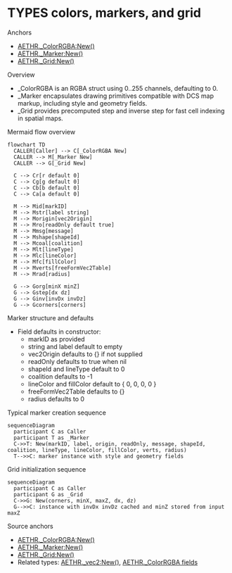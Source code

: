 # TYPES colors, markers, and grid

Anchors
- [AETHR._ColorRGBA:New()](../../dev/customTypes.lua:27)
- [AETHR._Marker:New()](../../dev/customTypes.lua:375)
- [AETHR._Grid:New()](../../dev/customTypes.lua:330)

Overview
- _ColorRGBA is an RGBA struct using 0..255 channels, defaulting to 0.
- _Marker encapsulates drawing primitives compatible with DCS map markup, including style and geometry fields.
- _Grid provides precomputed step and inverse step for fast cell indexing in spatial maps.

Mermaid flow overview
```mermaid
flowchart TD
  CALLER[Caller] --> C[_ColorRGBA New]
  CALLER --> M[_Marker New]
  CALLER --> G[_Grid New]

  C --> Cr[r default 0]
  C --> Cg[g default 0]
  C --> Cb[b default 0]
  C --> Ca[a default 0]

  M --> Mid[markID]
  M --> Mstr[label string]
  M --> Morigin[vec2Origin]
  M --> Mro[readOnly default true]
  M --> Mmsg[message]
  M --> Mshape[shapeId]
  M --> Mcoal[coalition]
  M --> Mlt[lineType]
  M --> Mlc[lineColor]
  M --> Mfc[fillColor]
  M --> Mverts[freeFormVec2Table]
  M --> Mrad[radius]

  G --> Gorg[minX minZ]
  G --> Gstep[dx dz]
  G --> Ginv[invDx invDz]
  G --> Gcorners[corners]
```

Marker structure and defaults
- Field defaults in constructor:
  - markID as provided
  - string and label default to empty
  - vec2Origin defaults to {} if not supplied
  - readOnly defaults to true when nil
  - shapeId and lineType default to 0
  - coalition defaults to -1
  - lineColor and fillColor default to { 0, 0, 0, 0 }
  - freeFormVec2Table defaults to {}
  - radius defaults to 0

Typical marker creation sequence
```mermaid
sequenceDiagram
  participant C as Caller
  participant T as _Marker
  C->>T: New(markID, label, origin, readOnly, message, shapeId, coalition, lineType, lineColor, fillColor, verts, radius)
  T-->>C: marker instance with style and geometry fields
```

Grid initialization sequence
```mermaid
sequenceDiagram
  participant C as Caller
  participant G as _Grid
  C->>G: New(corners, minX, maxZ, dx, dz)
  G-->>C: instance with invDx invDz cached and minZ stored from input maxZ
```

Source anchors
- [AETHR._ColorRGBA:New()](../../dev/customTypes.lua:27)
- [AETHR._Marker:New()](../../dev/customTypes.lua:375)
- [AETHR._Grid:New()](../../dev/customTypes.lua:330)
- Related types: [AETHR._vec2:New()](../../dev/customTypes.lua:522), [AETHR._ColorRGBA fields](../../dev/customTypes.lua:15)